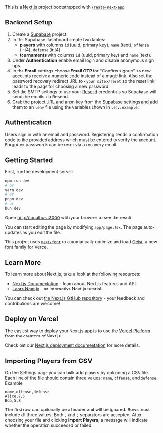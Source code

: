 This is a [Next.js](https://nextjs.org) project bootstrapped with [`create-next-app`](https://nextjs.org/docs/app/api-reference/cli/create-next-app).

## Backend Setup

1. Create a [Supabase](https://supabase.com) project.
2. In the Supabase dashboard create two tables:
   - **players** with columns `id` (uuid, primary key), `name` (text), `offense` (int4), `defense` (int4).
   - **tournaments** with columns `id` (uuid, primary key) and `name` (text).
3. Under **Authentication** enable email login and disable anonymous sign ups.
4. In the **Email** settings choose **Email OTP** for "Confirm signup" so new accounts receive a numeric code instead of a magic link. Also set the password recovery redirect URL to `<your site>/reset` so the reset link leads to the page for choosing a new password.
5. Set the SMTP settings to use your [Resend](https://resend.com) credentials so Supabase will send the emails via Resend.
6. Grab the project URL and anon key from the Supabase settings and add them to an `.env` file using the variables shown in `.env.example`.

## Authentication

Users sign in with an email and password. Registering sends a confirmation code
to the provided address which must be entered to verify the account. Forgotten
passwords can be reset via a recovery email.

## Getting Started

First, run the development server:

```bash
npm run dev
# or
yarn dev
# or
pnpm dev
# or
bun dev
```

Open [http://localhost:3000](http://localhost:3000) with your browser to see the result.

You can start editing the page by modifying `app/page.tsx`. The page auto-updates as you edit the file.

This project uses [`next/font`](https://nextjs.org/docs/app/building-your-application/optimizing/fonts) to automatically optimize and load [Geist](https://vercel.com/font), a new font family for Vercel.

## Learn More

To learn more about Next.js, take a look at the following resources:

- [Next.js Documentation](https://nextjs.org/docs) - learn about Next.js features and API.
- [Learn Next.js](https://nextjs.org/learn) - an interactive Next.js tutorial.

You can check out [the Next.js GitHub repository](https://github.com/vercel/next.js) - your feedback and contributions are welcome!

## Deploy on Vercel

The easiest way to deploy your Next.js app is to use the [Vercel Platform](https://vercel.com/new?utm_medium=default-template&filter=next.js&utm_source=create-next-app&utm_campaign=create-next-app-readme) from the creators of Next.js.

Check out our [Next.js deployment documentation](https://nextjs.org/docs/app/building-your-application/deploying) for more details.

## Importing Players from CSV

On the Settings page you can bulk add players by uploading a CSV file. Each line
of the file should contain three values: `name`, `offense`, and `defense`.
Example:

```
name,offense,defense
Alice,7,6
Bob,5,8
```

The first row can optionally be a header and will be ignored. Rows must include
all three values. Both `,` and `;` separators are accepted. After choosing your
file and clicking **Import Players**, a message will indicate whether the
operation succeeded or failed.
